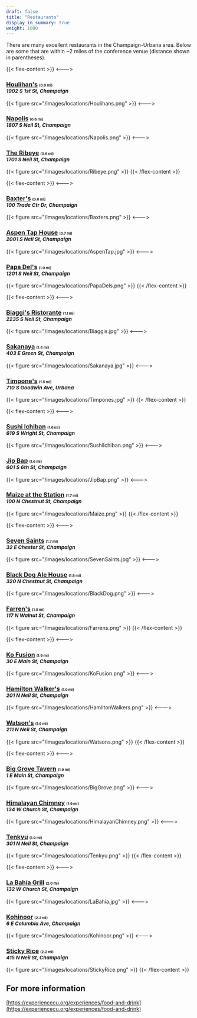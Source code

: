 ```yaml
---
draft: false
title: "Restaurants"
display_in_summary: true
weight: 1000
---
```


There are many excellent restaurants in the Champaign-Urbana area. Below are some that are within ~2 miles of the conference venue (distance shown in parentheses). 

{{< flex-content >}}
<--->
<h3><a href="http://www.stayatthei.com/houlihans">Houlihan's</a> <small><small><small>(0.0 mi)</small></small></small><br><small><i>1902 S 1st St, Champaign</i></small></h3>
{{< figure src="/images/locations/Houlihans.png" >}}
<--->
<h3><a href="https://napolisitalianchampaign.com">Napolis</a> <small><small><small>(0.6 mi)</small></small></small><br><small><i>1807 S Neil St, Champaign</i></small></h3>
{{< figure src="/images/locations/Napolis.png" >}}
<--->
<h3><a href="https://www.theribeyerestaurant.org">The Ribeye</a> <small><small><small>(0.6 mi)</small></small></small><br><small><i>1701 S Neil St, Champaign</i></small></h3>
{{< figure src="/images/locations/Ribeye.png" >}}
{{< /flex-content >}}

{{< flex-content >}}
<--->
<h3><a href="https://baxtersgrille.com">Baxter's</a> <small><small><small>(0.6 mi)</small></small></small><br><small><i>100 Trade Ctr Dr, Champaign</i></small></h3>
{{< figure src="/images/locations/Baxters.png" >}}
<--->
<h3><a href="https://aspentaphouse.com">Aspen Tap House</a> <small><small><small>(0.7 mi)</small></small></small><br><small><i>2001 S Neil St, Champaign</i></small></h3>
{{< figure src="/images/locations/AspenTap.jpg" >}}
<--->
<h3><a href="https://www.papadels.com">Papa Del's</a> <small><small><small>(1.0 mi)</small></small></small><br><small><i>1201 S Neil St, Champaign</i></small></h3>
{{< figure src="/images/locations/PapaDels.png" >}}
{{< /flex-content >}}

{{< flex-content >}}
<--->
<h3><a href="http://www.biaggis.com">Biaggi's Ristorante</a> <small><small><small>(1.1 mi)</small></small></small><br><small><i>2235 S Neil St, Champaign</i></small></h3>
{{< figure src="/images/locations/Biaggis.jpg" >}}
<--->
<h3><a href="http://www.sakanayarestaurant.com">Sakanaya</a> <small><small><small>(1.4 mi)</small></small></small><br><small><i>403 E Green St, Champaign</i></small></h3>
{{< figure src="/images/locations/Sakanaya.jpg" >}}
<--->
<h3><a href="http://timpones-urbana.com">Timpone's</a> <small><small><small>(1.5 mi)</small></small></small><br><small><i>710 S Goodwin Ave, Urbana</i></small></h3>
{{< figure src="/images/locations/Timpones.jpg" >}}
{{< /flex-content >}}

{{< flex-content >}}
<--->
<h3><a href="https://www.sushiichiban.net">Sushi Ichiban</a> <small><small><small>(1.6 mi)</small></small></small><br><small><i>619 S Wright St, Champaign</i></small></h3>
{{< figure src="/images/locations/SushiIchiban.png" >}}
<--->
<h3><a href="http://www.jipbapcu.com">Jip Bap</a> <small><small><small>(1.6 mi)</small></small></small><br><small><i>601 S 6th St, Champaign</i></small></h3>
{{< figure src="/images/locations/JipBap.png" >}}
<--->
<h3><a href="http://www.maizemexicangrill.com">Maize at the Station</a> <small><small><small>(1.7 mi)</small></small></small><br><small><i>100 N Chestnut St, Champaign</i></small></h3>
{{< figure src="/images/locations/Maize.png" >}}
{{< /flex-content >}}

{{< flex-content >}}
<--->
<h3><a href="http://www.sevensaintsbar.com">Seven Saints</a> <small><small><small>(1.7 mi)</small></small></small><br><small><i>32 E Chester St, Champaign</i></small></h3>
{{< figure src="/images/locations/SevenSaints.jpg" >}}
<--->
<h3><a href="http://www.blackdogchampaign.com">Black Dog Ale House</a> <small><small><small>(1.8 mi)</small></small></small><br><small><i>320 N Chestnut St, Champaign</i></small></h3>
{{< figure src="/images/locations/BlackDog.png" >}}
<--->
<h3><a href="http://www.farrenspub.com">Farren's</a> <small><small><small>(1.8 mi)</small></small></small><br><small><i>117 N Walnut St, Champaign</i></small></h3>
{{< figure src="/images/locations/Farrens.png" >}}
{{< /flex-content >}}

{{< flex-content >}}
<--->
<h3><a href="https://www.kofusion.com/menu-selection">Ko Fusion</a> <small><small><small>(1.9 mi)</small></small></small><br><small><i>30 E Main St, Champaign</i></small></h3>
{{< figure src="/images/locations/KoFusion.png" >}}
<--->
<h3><a href="https://www.hamiltonwalkers.com">Hamilton Walker's</a> <small><small><small>(1.9 mi)</small></small></small><br><small><i>201 N Neil St, Champaign</i></small></h3>
{{< figure src="/images/locations/HamiltonWalkers.png" >}}
<--->
<h3><a href="http://www.watsonschicken.com">Watson's</a> <small><small><small>(1.9 mi)</small></small></small><br><small><i>211 N Neil St, Champaign</i></small></h3>
{{< figure src="/images/locations/Watsons.png" >}}
{{< /flex-content >}}

{{< flex-content >}}
<--->
<h3><a href="https://www.biggrovetavern.com/food">Big Grove Tavern</a> <small><small><small>(1.9 mi)</small></small></small><br><small><i>1 E Main St, Champaign</i></small></h3>
{{< figure src="/images/locations/BigGrove.png" >}}
<--->
<h3><a href="https://www.thehimalayanchimneyil.com">Himalayan Chimney</a> <small><small><small>(1.9 mi)</small></small></small><br><small><i>134 W Church St, Champaign</i></small></h3>
{{< figure src="/images/locations/HimalayanChimney.png" >}}
<--->
<h3><a href="http://tenkyu.cafe">Tenkyu</a> <small><small><small>(1.9 mi)</small></small></small><br><small><i>301 N Neil St, Champaign</i></small></h3>
{{< figure src="/images/locations/Tenkyu.png" >}}
{{< /flex-content >}}

{{< flex-content >}}
<--->
<h3><a href="http://labahiagrill.com">La Bahía Grill</a> <small><small><small>(2.0 mi)</small></small></small><br><small><i>132 W Church St, Champaign</i></small></h3>
{{< figure src="/images/locations/LaBahia.jpg" >}}
<--->
<h3><a href="http://www.kohinoorchampaign.com">Kohinoor</a> <small><small><small>(2.2 mi)</small></small></small><br><small><i>6 E Columbia Ave, Champaign</i></small></h3>
{{< figure src="/images/locations/Kohinoor.png" >}}
<--->
<h3><a href="http://www.stickyricechampaign.com">Sticky Rice</a> <small><small><small>(2.2 mi)</small></small></small><br><small><i>415 N Neil St, Champaign</i></small></h3>
{{< figure src="/images/locations/StickyRice.png" >}}
{{< /flex-content >}}

## For more information

[https://experiencecu.org/experiences/food-and-drink](https://experiencecu.org/experiences/food-and-drink)